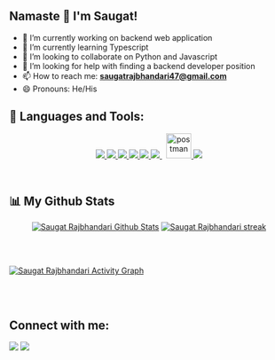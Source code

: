## Namaste 🙏 I'm Saugat!

- 🔭 I’m currently working on backend web application
- 🌱 I’m currently learning Typescript
- 👯 I’m looking to collaborate on Python and Javascript
- 🤔 I’m looking for help with finding a backend developer position
- 📫 How to reach me: **saugatrajbhandari47@gmail.com**
- 😄 Pronouns: He/His



## 🚀 Languages and Tools:

<p align="center">
    <a href="https://www.python.org" target="_blank"> <img src="https://img.icons8.com/color/48/000000/python.png"/> </a> 
    <a href="https://developer.mozilla.org/en-US/docs/Web/JavaScript" target="_blank"> <img src="https://img.icons8.com/color/48/000000/javascript.png"/> </a> 
    <a href="https://developer.mozilla.org/en-US/docs/Web/JavaScript" target="_blank"> <img src="https://img.icons8.com/color/48/000000/django.png"/> </a> 
    <a href="https://www.java.com" target="_blank"> <img src="https://img.icons8.com/color/48/000000/java-coffee-cup-logo.png"/> </a> 
    <a href="https://www.java.com" target="_blank"> <img src="https://img.icons8.com/color/48/000000/typescript.png"/> </a> 
    <a style="padding-right:8px;" href="https://www.mysql.com/" target="_blank"> <img src="https://img.icons8.com/fluent/50/000000/mysql-logo.png"/> </a>
    <a href="https://postman.com" target="_blank"> <img src="https://www.vectorlogo.zone/logos/getpostman/getpostman-icon.svg" alt="postman" width="45" height="45"/> </a>   
    <a href="https://git-scm.com/" target="_blank"> <img src="https://img.icons8.com/color/48/000000/git.png"/> </a> 
</p>

<br/>

    
</p>


## 📊 My Github Stats



<p align="center">
       <a href="https://github.com/saugatrajbhandari/github-readme-stats"><img alt="Saugat Rajbhandari Github Stats" src="https://github-readme-stats.vercel.app/api?username=saugatrajbhandari&show_icons=true&count_private=true&theme=react&hide_border=true&bg_color=0D1117" /></a>
    <a href="https://github.com/saugatrajbhandari/github-readme-streak-stats"><img title="🔥 Get streak stats for your profile at git.io/streak-stats" alt="Saugat Rajbhandari streak" src="https://github-readme-streak-stats.herokuapp.com/?user=saugatrajbhandari&theme=black-ice&hide_border=true&stroke=0000&background=060A0CD0" /></a>

   

</p>

  
    


<br/>
<br/>

<a href="https://github.com/saugatrajbhandari/github-readme-activity-graph"><img alt="Saugat Rajbhandari Activity Graph" src="https://activity-graph.herokuapp.com/graph?username=saugatrajbhandari&bg_color=0D1117&color=5BCDEC&line=5BCDEC&point=FFFFFF&hide_border=true" /></a>

<br/>
<br/>

## Connect with me:
<p align="left">

<a href = "https://www.linkedin.com/in/saugat-rajbhandari/"><img src="https://img.icons8.com/fluent/48/000000/linkedin.png"/></a>
<a href = "https://twitter.com/hey_saugat/"><img src="https://img.icons8.com/fluent/48/000000/twitter.png"/></a>

</p>


